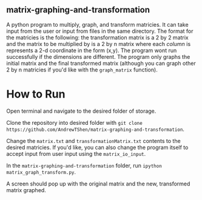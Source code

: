 ## matrix-graphing-and-transformation

A python program to multiply, graph, and transform matricies. It can take input from the user or input from files in the same directory. The format for the matricies is the following: the transformation matrix is a 2 by 2 matrix and the matrix to be multiplied by is a 2 by n matrix where each *column* is represents a 2-d coordinate in the form (x,y). The program wont run successfully if the dimensions are different. The program only graphs the initial matrix and the final transformed matrix (although you can graph other 2 by n matricies if you'd like with the `graph_matrix` function). 

# How to Run
Open terminal and navigate to the desired folder of storage.

Clone the repository into desired folder with `git clone https://github.com/AndrewTShen/matrix-graphing-and-transformation`.

Change the `matrix.txt` and `transformationMatrix.txt` contents to the desired matricies. If you'd like, you can also change 
the program itself to accept input from user input using the `matrix_io_input`.

In the `matrix-graphing-and-transformation` folder, run `ipython matrix_graph_transform.py`.

A screen should pop up with the original matrix and the new, transformed matrix graphed.
